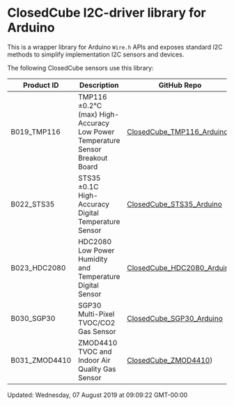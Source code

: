 ClosedCube I2C-driver library for Arduino
=================================================================

This is a wrapper library for Arduino <code>Wire.h</code> APIs and exposes standard I2C methods to simplify implementation I2C sensors and devices.

The following ClosedCube sensors use this library:

| Product ID  | Description | GitHub Repo   | 
| ------------| ----------- | ------------- |
| B019_TMP116 | TMP116 ±0.2°C (max) High-Accuracy Low Power Temperature Sensor Breakout Board  | [ClosedCube_TMP116_Arduino](https://github.com/closedcube/ClosedCube_TMP116_Arduino) |
| B022_STS35  | STS35 ±0.1C High-Accuracy Digital Temperature Sensor | [ClosedCube_STS35_Arduino](https://github.com/closedcube/ClosedCube_STS35_Arduino)
| B023_HDC2080  | HDC2080 Low Power Humidity and Temperature Digital Sensor  | [ClosedCube_HDC2080_Arduino](https://github.com/closedcube/ClosedCube_HDC2080_Arduino)
| B030_SGP30  | SGP30 Multi-Pixel TVOC/CO2 Gas Sensor | [ClosedCube_SGP30_Arduino](https://github.com/closedcube/ClosedCube_SGP30_Arduino)
| B031_ZMOD4410 | ZMOD4410 TVOC and Indoor Air Quality Gas Sensor | [ClosedCube_ZMOD4410](https://github.com/closedcube/ClosedCube_ZMOD4410_Arduino))


Updated: Wednesday, 07 August 2019 at 09:09:22 GMT-00:00
